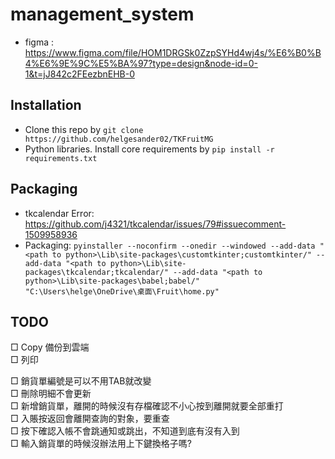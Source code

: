 # management_system

* figma : https://www.figma.com/file/HOM1DRGSk0ZzpSYHd4wj4s/%E6%B0%B4%E6%9E%9C%E5%BA%97?type=design&node-id=0-1&t=jJ842c2FEezbnEHB-0

## Installation

* Clone this repo by `git clone https://github.com/helgesander02/TKFruitMG`
* Python libraries. Install core requirements by `pip install -r requirements.txt`

## Packaging

* tkcalendar Error: https://github.com/j4321/tkcalendar/issues/79#issuecomment-1509958936
* Packaging: `pyinstaller --noconfirm --onedir --windowed --add-data "<path to python>\Lib\site-packages\customtkinter;customtkinter/" --add-data "<path to python>\Lib\site-packages\tkcalendar;tkcalendar/" --add-data "<path to python>\Lib\site-packages\babel;babel/"  "C:\Users\helge\OneDrive\桌面\Fruit\home.py"`

## TODO
□ Copy 備份到雲端 <br />
□ 列印 <br />

□ 銷貨單編號是可以不用TAB就改變 <br />
□ 刪除明細不會更新 <br />
□ 新增銷貨單，離開的時候沒有存檔確認不小心按到離開就要全部重打 <br />
□ 入賬按返回會離開查詢的對象，要重查 <br />
□ 按下確認入帳不會跳通知或跳出，不知道到底有沒有入到 <br />
□ 輸入銷貨單的時候沒辦法用上下鍵換格子嗎? <br />